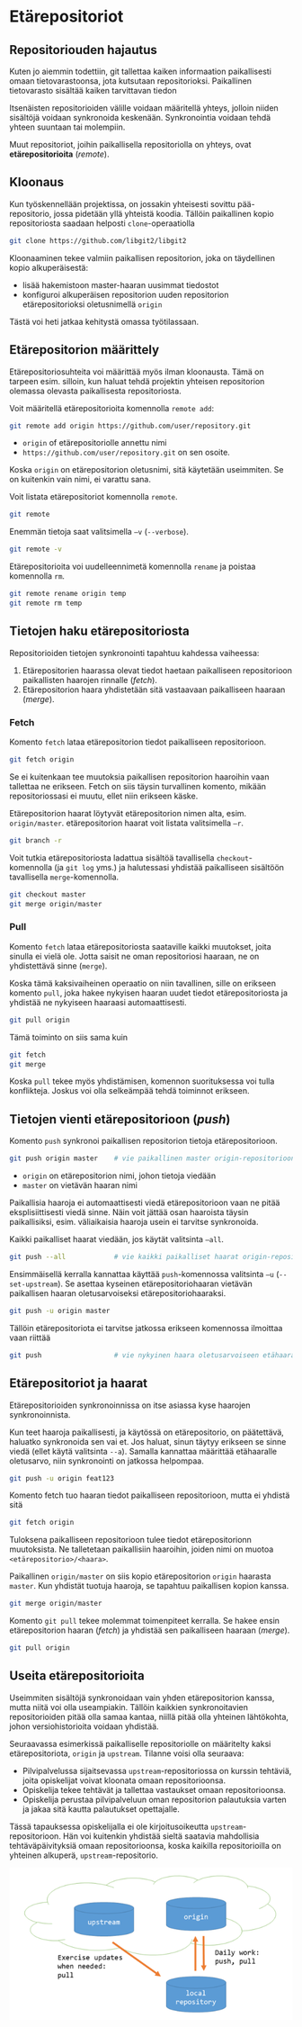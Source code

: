 # Etärepositoriot

## Repositoriouden hajautus

Kuten jo aiemmin todettiin, git tallettaa kaiken informaation paikallisesti omaan tietovarastoonsa, jota kutsutaan repositorioksi. Paikallinen tietovarasto sisältää kaiken tarvittavan tiedon

Itsenäisten repositorioiden välille voidaan määritellä yhteys, jolloin niiden sisältöjä voidaan synkronoida keskenään. Synkronointia voidaan tehdä yhteen suuntaan tai molempiin.

Muut repositoriot, joihin paikallisella repositoriolla on yhteys, ovat __etärepositorioita__ (_remote_).

<!-- Tähän kuva -->

## Kloonaus

Kun työskennellään projektissa, on jossakin yhteisesti sovittu pää-repositorio, jossa pidetään yllä yhteistä koodia.
Tällöin paikallinen kopio repositoriosta saadaan helposti `clone`-operaatiolla

```bash
git clone https://github.com/libgit2/libgit2
```
Kloonaaminen tekee valmiin paikallisen repositorion, joka on täydellinen kopio alkuperäisestä:

- lisää hakemistoon master-haaran uusimmat tiedostot
- konfiguroi alkuperäisen repositorion uuden repositorion etärepositorioksi oletusnimellä `origin`

Tästä voi heti jatkaa kehitystä omassa työtilassaan.

## Etärepositorion määrittely

Etärepositoriosuhteita voi määrittää myös ilman kloonausta. Tämä on tarpeen esim. silloin, kun haluat tehdä projektin yhteisen repositorion olemassa olevasta paikallisesta repositoriosta.

Voit määritellä etärepositorioita komennolla `remote add`:

```bash
git remote add origin https://github.com/user/repository.git
```

- `origin` of etärepositoriolle annettu nimi
- `https://github.com/user/repository.git` on sen osoite.

Koska `origin` on etärepositorion oletusnimi, sitä käytetään useimmiten. Se on kuitenkin vain nimi, ei varattu sana. 

Voit listata etärepositoriot komennolla `remote`. 

```bash
git remote
```
Enemmän tietoja saat valitsimella `–v` (`--verbose`).
```bash
git remote -v
```
Etärepositorioita voi uudelleennimetä komennolla `rename` ja poistaa komennolla `rm`.
```bash
git remote rename origin temp
git remote rm temp
```

## Tietojen haku etärepositoriosta

Repositorioiden tietojen synkronointi tapahtuu kahdessa vaiheessa:

1. Etärepositorien haarassa olevat tiedot haetaan paikalliseen repositorioon paikallisten haarojen rinnalle (_fetch_).
2. Etärepositorion haara yhdistetään sitä vastaavaan paikalliseen haaraan (_merge_).

### Fetch

Komento `fetch` lataa etärepositorion tiedot paikalliseen repositorioon. 

```bash
git fetch origin
```
Se ei kuitenkaan tee muutoksia paikallisen repositorion haaroihin vaan tallettaa ne erikseen. Fetch on siis täysin turvallinen komento, mikään repositoriossasi ei muutu, ellet niin erikseen käske.

Etärepositorion haarat löytyvät etärepositorion nimen alta, esim. `origin/master`. etärepositorion haarat voit listata valitsimella `–r`.

```bash
git branch -r
```

Voit tutkia etärepositoriosta ladattua sisältöä tavallisella `checkout`-komennolla (ja `git log` yms.) ja halutessasi yhdistää paikalliseen sisältöön tavallisella `merge`-komennolla.

```bash
git checkout master
git merge origin/master
```

### Pull

Komento `fetch` lataa etärepositoriosta saataville kaikki muutokset, joita sinulla ei vielä ole. Jotta saisit ne oman repositoriosi haaraan, ne on yhdistettävä sinne (`merge`). 

Koska tämä kaksivaiheinen operaatio on niin tavallinen, sille on erikseen komento `pull`, joka hakee nykyisen haaran uudet tiedot etärepositoriosta ja yhdistää ne nykyiseen haaraasi automaattisesti.

```bash
git pull origin 
```

Tämä toiminto on siis sama kuin 

```bash
git fetch
git merge
```

Koska `pull` tekee myös yhdistämisen, komennon suorituksessa voi tulla konflikteja. Joskus voi olla selkeämpää tehdä toiminnot erikseen.

## Tietojen vienti etärepositorioon (_push_)

Komento `push` synkronoi paikallisen repositorion tietoja etärepositorioon.

```bash
git push origin master    # vie paikallinen master origin-repositorioon
```

- `origin` on etärepositorion nimi, johon tietoja viedään
- `master` on vietävän haaran nimi

Paikallisia haaroja ei automaattisesti viedä etärepositorioon vaan ne pitää eksplisiittisesti viedä sinne. Näin voit jättää osan haaroista täysin paikallisiksi, esim. väliaikaisia haaroja usein ei tarvitse synkronoida.

Kaikki paikalliset haarat viedään, jos käytät valitsinta `–all`.

```bash
git push --all            # vie kaikki paikalliset haarat origin-repositorioon
```

Ensimmäisellä kerralla kannattaa käyttää `push`-komennossa valitsinta `–u` (`--set-upstream`). Se asettaa kyseinen etärepositoriohaaran vietävän paikallisen haaran oletusarvoiseksi etärepositoriohaaraksi. 

```bash
git push -u origin master
```

Tällöin etärepositoriota ei tarvitse jatkossa erikseen komennossa ilmoittaa vaan riittää 

```bash
git push                  # vie nykyinen haara oletusarvoiseen etähaaraansa
```

## Etärepositoriot ja haarat

Etärepositorioiden synkronoinnissa on itse asiassa kyse haarojen synkronoinnista. 

Kun teet haaroja paikallisesti, ja käytössä on etärepositorio, on päätettävä, haluatko synkronoida sen vai et. Jos haluat, sinun täytyy erikseen se sinne viedä (ellet käytä valitsinta `--a`). Samalla kannattaa määrittää etähaaralle oletusarvo, niin synkronointi on jatkossa helpompaa.
```bash
git push -u origin feat123
```

Komento fetch tuo haaran tiedot paikalliseen repositorioon, mutta ei yhdistä sitä

```bash
git fetch origin
```

Tuloksena paikalliseen repositorioon tulee tiedot etärepositorionn muutoksista. Ne talletetaan paikallisiin haaroihin, joiden nimi on muotoa `<etärepositorio>/<haara>`.

Paikallinen `origin/master` on siis kopio etärepositorion `origin` haarasta `master`. Kun yhdistät tuotuja haaroja, se tapahtuu paikallisen kopion kanssa. 

```bash
git merge origin/master
```

Komento `git pull` tekee molemmat toimenpiteet kerralla. Se hakee ensin etärepositorion haaran (_fetch_) ja yhdistää sen paikalliseen haaraan (_merge_).
```bash
git pull origin
```
## Useita etärepositorioita

Useimmiten sisältöjä synkronoidaan vain yhden etärepositorion kanssa, mutta niitä voi olla useampiakin. Tällöin kaikkien synkronoitavien repositorioiden pitää olla samaa kantaa, niillä pitää olla yhteinen lähtökohta, johon versiohistorioita voidaan yhdistää.

Seuraavassa esimerkissä paikalliselle repositoriolle on määritelty kaksi etärepositoriota, `origin` ja `upstream`. Tilanne voisi olla seuraava:

- Pilvipalvelussa sijaitsevassa `upstream`-repositoriossa on kurssin tehtäviä, joita opiskelijat voivat kloonata omaan repositorioonsa. 
- Opiskelija tekee tehtävät ja tallettaa vastaukset omaan repositorioonsa.
- Opiskelija perustaa pilvipalveluun oman repositorion palautuksia varten ja jakaa sitä kautta palautukset opettajalle.

Tässä tapauksessa opiskelijalla ei ole kirjoitusoikeutta `upstream`-repositorioon. Hän voi kuitenkin yhdistää sieltä saatavia mahdollisia tehtäväpäivityksiä omaan repositorioonsa, koska kaikilla repositorioilla on yhteinen alkuperä, `upstream`-repositorio.

![](./assets/repo_push_pull.png)
